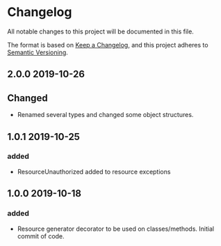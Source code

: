 # Changelog

All notable changes to this project will be documented in this file.

The format is based on [Keep a Changelog](https://keepachangelog.com/en/1.0.0/),
and this project adheres to [Semantic Versioning](https://semver.org/spec/v2.0.0.html).


## 2.0.0 2019-10-26

## Changed

- Renamed several types and changed some object structures.

## 1.0.1 2019-10-25

### added

- ResourceUnauthorized added to resource exceptions

## 1.0.0 2019-10-18

### added

- Resource generator decorator to be used on classes/methods. Initial commit of code. 